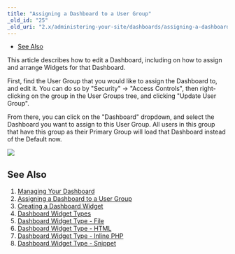 ```yaml
---
title: "Assigning a Dashboard to a User Group"
_old_id: "25"
_old_uri: "2.x/administering-your-site/dashboards/assigning-a-dashboard-to-a-user-group"
---
```


- [See Also](#see-also)

This article describes how to edit a Dashboard, including on how to assign and arrange Widgets for that Dashboard.

First, find the User Group that you would like to assign the Dashboard to, and edit it. You can do so by "Security" -> "Access Controls", then right-clicking on the group in the User Groups tree, and clicking "Update User Group".

From there, you can click on the "Dashboard" dropdown, and select the Dashboard you want to assign to this User Group. All users in this group that have this group as their Primary Group will load that Dashboard instead of the Default now.

![](/download/attachments/35586562/dashboard-assign.png)

## See Also

1. [Managing Your Dashboard](administering-your-site/dashboards/managing-your-dashboard)
2. [Assigning a Dashboard to a User Group](administering-your-site/dashboards/assigning-a-dashboard-to-a-user-group)
3. [Creating a Dashboard Widget](administering-your-site/dashboards/creating-a-dashboard-widget)
4. [Dashboard Widget Types](administering-your-site/dashboards/dashboard-widget-types)
  1. [Dashboard Widget Type - File](administering-your-site/dashboards/dashboard-widget-types/dashboard-widget-type-file)
  2. [Dashboard Widget Type - HTML](administering-your-site/dashboards/dashboard-widget-types/dashboard-widget-type-html)
  3. [Dashboard Widget Type - Inline PHP](administering-your-site/dashboards/dashboard-widget-types/dashboard-widget-type-inline-php)
  4. [Dashboard Widget Type - Snippet](administering-your-site/dashboards/dashboard-widget-types/dashboard-widget-type-snippet)
